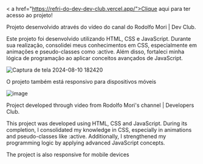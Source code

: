 < a href="https://refri-do-dev-dev-club.vercel.app/">Clique aqui para ter acesso ao projeto!</a>

<p>Projeto desenvolvido através do vídeo do canal do Rodolfo Mori | Dev Club.</p>
Este projeto foi desenvolvido utilizando HTML, CSS e JavaScript. Durante sua realização, consolidei meus conhecimentos em CSS, especialmente em animações e pseudo-classes como :active. Além disso, fortaleci minha lógica de programação ao aplicar conceitos avançados de JavaScript.


![Captura de tela 2024-08-10 182420](https://github.com/user-attachments/assets/d8c2618f-4476-4b1a-9524-ae48bd72dc5c)


<p>O projeto também está responsivo para dispositivos móveis</p>


![image](https://github.com/user-attachments/assets/a5b20667-f49f-45f5-bc87-667584c4c0c3)



<p>Project developed through video from Rodolfo Mori's channel | Developers Club.</p>
This project was developed using HTML, CSS and JavaScript. During its completion, I consolidated my knowledge in CSS, especially in animations and pseudo-classes like :active. Additionally, I strengthened my programming logic by applying advanced JavaScript concepts.

<p>The project is also responsive for mobile devices</p>
